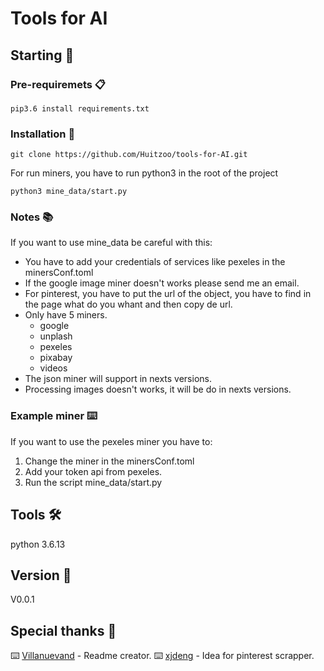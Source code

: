 # Tools for AI

## Starting  🚀

### Pre-requiremets 📋

```
pip3.6 install requirements.txt
```

### Installation 🔧

```
git clone https://github.com/Huitzoo/tools-for-AI.git
```

For run miners, you have to run python3 in the root of the project

```
python3 mine_data/start.py
```

### Notes 📚
If you want to use mine_data be careful with this: 
* You have to add your credentials of services like pexeles in the minersConf.toml
* If the google image miner doesn't works please send me an email.
* For pinterest, you have to put the url of the object, you have to find in the page what do you whant and then copy de url.
* Only have 5 miners.
    * google
    * unplash
    * pexeles
    * pixabay
    * videos
* The json miner will support in nexts versions.
* Processing images doesn't works, it will be do in nexts versions.


### Example miner ⌨️

If you want to use the pexeles miner you have to:

1. Change the miner in the minersConf.toml 
2. Add your token api from pexeles.
3. Run the script mine_data/start.py


## Tools 🛠️

python 3.6.13

## Version 📌
V0.0.1

## Special thanks 🎁
⌨️ [Villanuevand](https://github.com/Villanuevand) - Readme creator.
⌨️ [xjdeng](https://github.com/xjdeng/pinterest-image-scraper) - Idea for pinterest scrapper.
